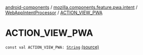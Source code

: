 [android-components](../../index.md) / [mozilla.components.feature.pwa.intent](../index.md) / [WebAppIntentProcessor](index.md) / [ACTION_VIEW_PWA](./-a-c-t-i-o-n_-v-i-e-w_-p-w-a.md)

# ACTION_VIEW_PWA

`const val ACTION_VIEW_PWA: `[`String`](https://kotlinlang.org/api/latest/jvm/stdlib/kotlin/-string/index.html) [(source)](https://github.com/mozilla-mobile/android-components/blob/master/components/feature/pwa/src/main/java/mozilla/components/feature/pwa/intent/WebAppIntentProcessor.kt#L94)